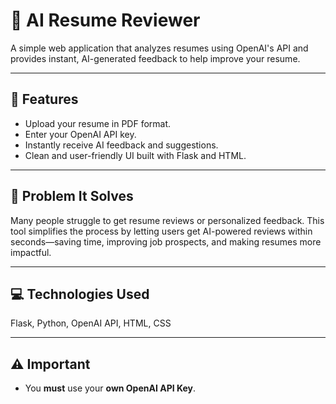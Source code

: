 # 🧠 AI Resume Reviewer

A simple web application that analyzes resumes using OpenAI's API and provides instant, AI-generated feedback to help improve your resume.

---

## 🚀 Features

- Upload your resume in PDF format.
- Enter your OpenAI API key.
- Instantly receive AI feedback and suggestions.
- Clean and user-friendly UI built with Flask and HTML.

---

## 🎯 Problem It Solves

Many people struggle to get resume reviews or personalized feedback. This tool simplifies the process by letting users get AI-powered reviews within seconds—saving time, improving job prospects, and making resumes more impactful.

---

## 💻 Technologies Used

Flask, Python, OpenAI API, HTML, CSS

---

## ⚠️ Important

- You **must** use your **own OpenAI API Key**.
